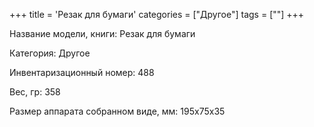 +++
title = 'Резак для бумаги'
categories = ["Другое"]
tags = [""]
+++

Название модели, книги: Резак для бумаги

Категория: Другое

Инвентаризационный номер: 488

Вес, гр: 358

Размер аппарата  собранном виде, мм: 195х75х35

